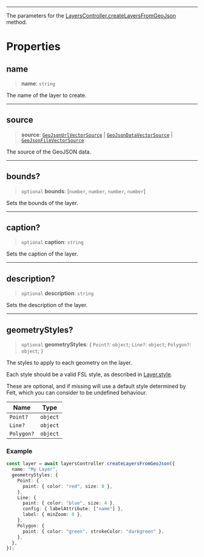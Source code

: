***

The parameters for the [LayersController.createLayersFromGeoJson](LayersController.md#createlayersfromgeojson) method.

# Properties

## name

> **name**: `string`

The name of the layer to create.

***

## source

> **source**: [`GeoJsonUrlVectorSource`](GeoJsonUrlVectorSource.md) | [`GeoJsonDataVectorSource`](GeoJsonDataVectorSource.md) | [`GeoJsonFileVectorSource`](GeoJsonFileVectorSource.md)

The source of the GeoJSON data.

***

## bounds?

> `optional` **bounds**: \[`number`, `number`, `number`, `number`]

Sets the bounds of the layer.

***

## caption?

> `optional` **caption**: `string`

Sets the caption of the layer.

***

## description?

> `optional` **description**: `string`

Sets the description of the layer.

***

## geometryStyles?

> `optional` **geometryStyles**: { `Point?`: `object`; `Line?`: `object`; `Polygon?`: `object`; }

The styles to apply to each geometry on the layer.

Each style should be a valid FSL style, as described in [Layer.style](LayerCommon.md#style).

These are optional, and if missing will use a default style determined by
Felt, which you can consider to be undefined behaviour.

| Name | Type |
| ------ | ------ |
| `Point?` | `object` |
| `Line?` | `object` |
| `Polygon?` | `object` |

### Example

```typescript
const layer = await layersController.createLayersFromGeoJson({
  name: "My Layer",
  geometryStyles: {
    Point: {
      paint: { color: "red", size: 8 },
    },
    Line: {
      paint: { color: "blue", size: 4 },
      config: { labelAttribute: ["name"] },
      label: { minZoom: 0 },
    },
    Polygon: {
      paint: { color: "green", strokeColor: "darkgreen" },
    },
  },
});
```
